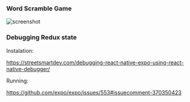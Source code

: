 ### Word Scramble Game

![screenshot](scramble.gif)

### Debugging Redux state

Instalation:

https://streetsmartdev.com/debugging-react-native-expo-using-react-native-debugger/

Running:

https://github.com/expo/expo/issues/553#issuecomment-370350423
